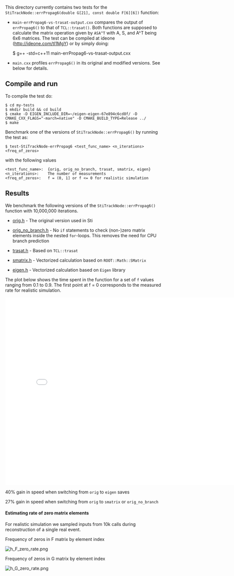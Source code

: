 This directory currently contains two tests for the
`StiTrackNode::errPropag6(double G[21], const double F[6][6])` function:

* `main-errPropag6-vs-trasat-output.cxx` compares the output of `errPropag6()`
to that of `TCL::trasat()`. Both functions are supposed to calculate the matrix
operation given by `ASA^T` with A, S, and A^T being 6x6 matrices. The test can
be compiled at ideone (http://ideone.com/tI1MgY) or by simply doing:

    $ g++ -std=c++11 main-errPropag6-vs-trasat-output.cxx

* `main.cxx` profiles `errPropag6()` in its original and modified versions. See
below for details.


Compile and run
---------------

To compile the test do:

    $ cd my-tests
    $ mkdir build && cd build
    $ cmake -D EIGEN_INCLUDE_DIR=~/eigen-eigen-67e894c6cd8f/ -D CMAKE_CXX_FLAGS="-march=native" -D CMAKE_BUILD_TYPE=Release ../
    $ make

Benchmark one of the versions of `StiTrackNode::errPropag6()` by running the
test as:

    $ test-StiTrackNode-errPropag6 <test_func_name> <n_iterations> <freq_of_zeros>

with the following values

    <test_func_name>:  {orig, orig_no_branch, trasat, smatrix, eigen}
    <n_iterations>:    The number of measurements
    <freq_of_zeros>:   f = (0, 1] or f <= 0 for realistic simulation


Results
-------

We benchmark the following versions of the `StiTrackNode::errPropag6()`
function with 10,000,000 iterations.

* [orig.h](orig.h) - The original version used in Sti

* [orig_no_branch.h](orig_no_branch.h) - No `if` statements to check (non-)zero
  matrix elements inside the nested `for`-loops. This removes the need for CPU branch prediction

* [trasat.h](trasat.h) - Based on `TCL::trasat`

* [smatrix.h](smatrix.h) - Vectorized calculation based on `ROOT::Math::SMatrix`

* [eigen.h](eigen.h) - Vectorized calculation based on `Eigen` library

The plot below shows the time spent in the function for a set of `f` values
ranging from 0.1 to 0.9. The first point at f = 0 corresponds to the measured
rate for realistic simulation.

<iframe width="800" height="600" frameborder="0" scrolling="yes" src="//plot.ly/~plexoos/2.embed">
  <a href="https://plot.ly/~plexoos/2/?share_key=utCiob32MBUoBG1UjixSzm" target="_blank">
  <img src="https://plot.ly/~plexoos/2.png?share_key=utCiob32MBUoBG1UjixSzm" style="max-width: 100%;"  width="800"/>
  </a>
</iframe>

40% gain in speed when switching from `orig` to `eigen` saves

27% gain in speed when switching from `orig` to `smatrix` or `orig_no_branch`


#### Estimating rate of zero matrix elements

For realistic simulation we sampled inputs from 10k calls during reconstruction
of a single real event.

Frequency of zeros in F matrix by element index

![h_F_zero_rate.png](https://plexoos.github.io/my-tests/test-StiTrackNode-errPropag6/h_F_zero_rate.png)

Frequency of zeros in G matrix by element index

![h_G_zero_rate.png](https://plexoos.github.io/my-tests/test-StiTrackNode-errPropag6/h_G_zero_rate.png)
